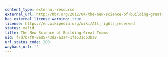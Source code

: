 ```yaml
---
content_type: external-resource
external_url: http://hbr.org/2012/04/the-new-science-of-building-great-teams
has_external_license_warning: true
license: https://en.wikipedia.org/wiki/All_rights_reserved
status: valid
title: The New Science of Building Great Teams
uid: f7d7b7f0-8ed5-43d2-a3a4-1fe531c63ba8
url_status_code: 200
wayback_url: ''
---
```

